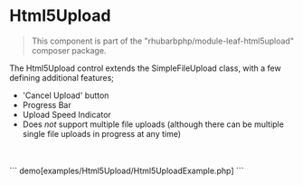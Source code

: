 Html5Upload
===========

> This component is part of the "rhubarbphp/module-leaf-html5upload" composer package.


The Html5Upload control extends the SimpleFileUpload class, with a few defining additional features; <br>
* 'Cancel Upload' button
* Progress Bar
* Upload Speed Indicator
* Does *not* support multiple file uploads (although there can be multiple single file uploads in progress at any time)
<br>
<br>
``` demo[examples/Html5Upload/Html5UploadExample.php]
```

